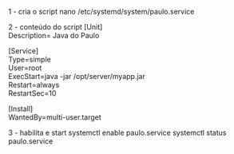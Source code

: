 1 - cria o script
nano /etc/systemd/system/paulo.service

2 - conteúdo do script
[Unit]  
Description= Java do Paulo  

[Service]  
Type=simple  
User=root  
ExecStart=java -jar /opt/server/myapp.jar  
Restart=always  
RestartSec=10  

[Install]  
WantedBy=multi-user.target  

3 - habilita e start
systemctl enable paulo.service
systemctl status paulo.service
